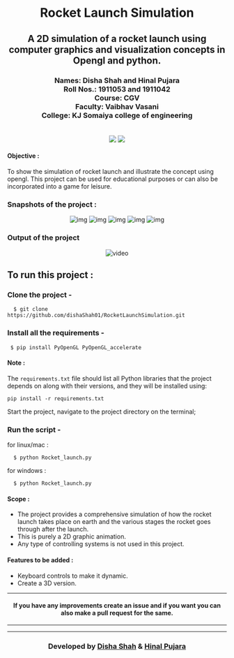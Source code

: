 
<h1 align="center">Rocket Launch Simulation</h1>
<div align="center">
  
  <h2> A 2D simulation of a rocket launch using computer graphics and visualization concepts in Opengl and python.</h2>
<h3>
  Names: Disha Shah and Hinal Pujara<br>
  Roll Nos.: 1911053 and 1911042<br>
  Course: CGV<br>
  Faculty: Vaibhav Vasani<br>
  College: KJ Somaiya college of engineering<br><br>
</h3>
</div>

<div align="center">

[![](https://img.shields.io/badge/Made_with-OpenGL-blue?style=for-the-badge&logo=opengl)](https://www.opengl.org/ "OpenGL")
[![](https://img.shields.io/badge/Made_with-python-yellow?style=for-the-badge&logo=python)](https://www.python.org/ "Python")


</div>

<div>
<h4><b>Objective :</b></h4>

To show the simulation of rocket launch and illustrate the concept using opengl.
This project can be used for educational purposes or can also be incorporated into a game for leisure.


### <b>Snapshots of the project :</b>

<div align="center">
  
![img](Output/img/p1.png)
![img](Output/img/p2.png)
![img](Output/img/p3.png)
![img](Output/img/p4.png)
![img](Output/img/p5.png)


</div>  

### <b>Output of the project</b>

<div align="center">
  
![video](Output/vid/output_gif.gif)


</div>

## <b>To run this project :</b>

### Clone the project -
```
  $ git clone https://github.com/dishaShah01/RocketLaunchSimulation.git
```
  
### Install all the requirements -
```
 $ pip install PyOpenGL PyOpenGL_accelerate
```
#### <b>Note :</b>
The `requirements.txt` file should list all Python libraries that the project
depends on along with their versions, and they will be installed using:

```
pip install -r requirements.txt
```

Start the project, navigate to the project directory on the terminal;
 ### Run the script -
 for linux/mac :
```
  $ python Rocket_launch.py
```  
 for windows :
``` 
  $ python Rocket_launch.py
```

<h4>
<b>
Scope :
</b>
</h4>
<ul>
<li>The project provides a comprehensive simulation of how the rocket launch takes place on earth and the various stages the rocket goes through after the launch.</li>
<li>This is purely a 2D graphic animation.</li>
<li>Any type of controlling systems is not used in this project.</li>
</ul>
</div>

 #### <b>Features to be added :</b>
- Keyboard controls to make it dynamic.
- Create a 3D version. 

---

#### <div align="center">If you have any improvements create an issue and if you want you can also make a pull request for the same. </div>

---


---
<h3 align="center"><b>Developed by <a href="https://github.com/dishaShah01">Disha Shah</a> & <a href="https://github.com/hinalpujara">Hinal Pujara</a></b></h1>


